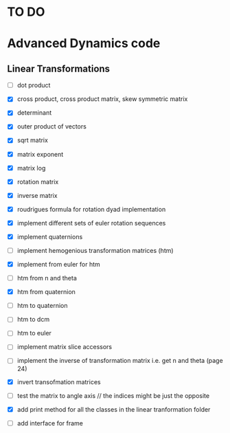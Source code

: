 # TO DO

# Advanced Dynamics code

## Linear Transformations

- [ ] dot product

- [x] cross product, cross product matrix, skew symmetric matrix

- [x] determinant

- [x] outer product of vectors

- [x] sqrt matrix

- [x] matrix exponent

- [x] matrix log

- [x] rotation matrix

- [x] inverse matrix

- [x] roudrigues formula for rotation dyad implementation

- [x] implement different sets of euler rotation sequences

- [x] implement quaternions

- [ ] implement hemogenious transformation matrices (htm)

- [x] implement from euler for htm

- [ ] htm from n and theta

- [x] htm from quaternion

- [ ] htm to quaternion

- [ ] htm to dcm

- [ ] htm to euler

- [ ] implement matrix slice accessors

- [ ] implement the inverse of transformation matrix i.e. get n and theta (page 24)

- [x] invert transofmation matrices

- [ ] test the matrix to angle axis // the indices might be just the opposite

- [x] add print method for all the classes in the linear tranformation folder

- [ ] add interface for frame
